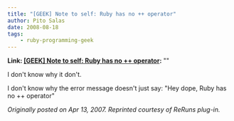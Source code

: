 ```yaml
---
title: "[GEEK] Note to self: Ruby has no ++ operator"
author: Pito Salas
date: 2008-08-18
tags:
    - ruby-programming-geek
---
```


**Link: [[GEEK] Note to self: Ruby has no ++ operator](None):** ""

I don't know why it don't.

I don't know why the error message doesn't just say: "Hey dope, Ruby has no ++
operator"

_Originally posted on Apr 13, 2007. Reprinted courtesy of ReRuns plug-in._


